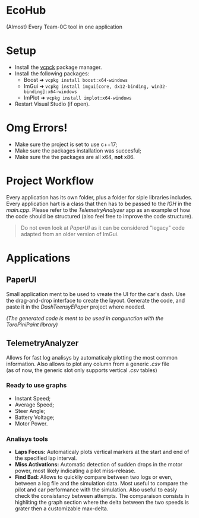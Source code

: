 # EcoHub
(Almost) Every Team-0C tool in one application

# Setup
- Install the [vcpck](https://vcpkg.io/en/) package manager.
- Install the following packages:
  - Boost ➜ ```vcpkg install boost:x64-windows```
  - ImGui ➜ ```vcpkg install imgui[core, dx12-binding, win32-binding]:x64-windows```
  - ImPlot ➜ ```vcpkg install implot:x64-windows```
- Restart Visual Studio (if open).

# Omg Errors!
- Make sure the project is set to use c++17;
- Make sure the packages installation was succesful;
- Make sure the the packages are all x64, **not** x86.

# Project Workflow
Every application has its own folder, plus a folder for siple libraries includes.
Every application hart is a class that then has to be passed to the *IGH* in the *main.cpp*.
Please refer to the *TelemetryAnalyzer* app as an example of how the code should be structured (also feel free to improve the code structure).
> Do not even look at *PaperUI* as it can be considered "legacy" code adapted from an older version of ImGui.

# Applications
## PaperUI
Small application ment to be used to vreate the UI for the car's dash.
Use the drag-and-drop interface to create the layout. Generate the code, and paste it in the *DashTeensyEPaper* project where needed.

*(The generated code is ment to be used in congunction with the ToroPiniPaint library)*
## TelemetryAnalyzer
Allows for fast log analisys by automaticaly plotting the most common information. Also allows to plot any column from a generic *.csv* file <br /> (as of now, the generic slot only supports vertical *.csv* tables)
### Ready to use graphs
- Instant Speed;
- Average Speed;
- Steer Angle;
- Battery Voltage;
- Motor Power.
### Analisys tools
- **Laps Focus:** Automaticaly plots vertical markers at the start and end of the specified lap interval.
- **Miss Activations:** Automatic detection of sudden drops in the motor power, most likely indicating a pilot miss-release.
- **Find Bad:** Allows to quickliy compare between two logs or even, between a log file and the simulation data. Most useful to compare the pilot and car performance with the simulation. Also useful to easly check the consistancy between attempts.
The comparaison consists in highliting the graph section where the delta between the two speeds is grater then a customizable max-delta.

